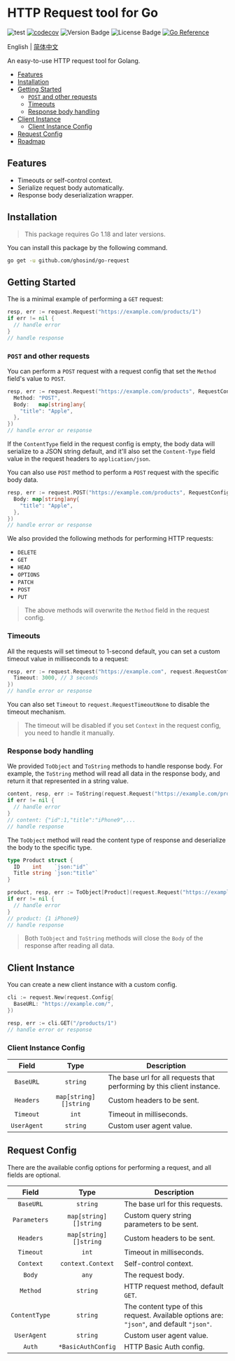# HTTP Request tool for Go

![test](https://github.com/ghosind/go-request/workflows/test/badge.svg)
[![codecov](https://codecov.io/gh/ghosind/go-request/branch/main/graph/badge.svg)](https://codecov.io/gh/ghosind/go-request)
![Version Badge](https://img.shields.io/github/v/release/ghosind/go-request)
![License Badge](https://img.shields.io/github/license/ghosind/go-request)
[![Go Reference](https://pkg.go.dev/badge/github.com/ghosind/go-request.svg)](https://pkg.go.dev/github.com/ghosind/go-request)

English | [简体中文](./README_CN.md)

An easy-to-use HTTP request tool for Golang.

- [Features](#features)
- [Installation](#installation)
- [Getting Started](#getting-started)
  - [`POST` and other requests](#post-and-other-requests)
  - [Timeouts](#timeouts)
  - [Response body handling](#response-body-handling)
- [Client Instance](#client-instance)
  - [Client Instance Config](#client-instance-config)
- [Request Config](#request-config)
- [Roadmap](#roadmap)

## Features

- Timeouts or self-control context.
- Serialize request body automatically.
- Response body deserialization wrapper.

## Installation

> This package requires Go 1.18 and later versions.

You can install this package by the following command.

```sh
go get -u github.com/ghosind/go-request
```

## Getting Started

The is a minimal example of performing a `GET` request:

```go
resp, err := request.Request("https://example.com/products/1")
if err != nil {
  // handle error
}
// handle response
```

### `POST` and other requests

You can perform a `POST` request with a request config that set the `Method` field's value to `POST`.

```go
resp, err := request.Request("https://example.com/products", RequestConfig{
  Method: "POST",
  Body:   map[string]any{
    "title": "Apple",
  },
})
// handle error or response
```

If the `ContentType` field in the request config is empty, the body data will serialize to a JSON string default, and it'll also set the `Content-Type` field value in the request headers to `application/json`.

You can also use `POST` method to perform a `POST` request with the specific body data.

```go
resp, err := request.POST("https://example.com/products", RequestConfig{
  Body: map[string]any{
    "title": "Apple",
  },
})
// handle error or response
```

We also provided the following methods for performing HTTP requests:

- `DELETE`
- `GET`
- `HEAD`
- `OPTIONS`
- `PATCH`
- `POST`
- `PUT`

> The above methods will overwrite the `Method` field in the request config.

### Timeouts

All the requests will set timeout to 1-second default, you can set a custom timeout value in milliseconds to a request:

```go
resp, err := request.Request("https://example.com", request.RequestConfig{
  Timeout: 3000, // 3 seconds
})
// handle error or response
```

You can also set `Timeout` to `request.RequestTimeoutNone` to disable the timeout mechanism.

> The timeout will be disabled if you set `Context` in the request config, you need to handle it manually.

### Response body handling

We provided `ToObject` and `ToString` methods to handle response body. For example, the `ToString` method will read all data in the response body, and return it that represented in a string value.

```go
content, resp, err := ToString(request.Request("https://example.com/products/1"))
if err != nil {
  // handle error
}
// content: {"id":1,"title":"iPhone9",...
// handle response
```

The `ToObject` method will read the content type of response and deserialize the body to the specific type.

```go
type Product struct {
  ID    int    `json:"id"`
  Title string `json:"title"`
}

product, resp, err := ToObject[Product](request.Request("https://example.com/products/1"))
if err != nil {
  // handle error
}
// product: {1 iPhone9}
// handle response
```

> Both `ToObject` and `ToString` methods will close the `Body` of the response after reading all data.

## Client Instance

You can create a new client instance with a custom config.

```go
cli := request.New(request.Config{
  BaseURL: "https://example.com/",
})

resp, err := cli.GET("/products/1")
// handle error or response
```

### Client Instance Config

| Field | Type | Description |
|:-----:|:----:|-------------|
| `BaseURL` | `string` | The base url for all requests that performing by this client instance. |
| `Headers` | `map[string][]string` | Custom headers to be sent. |
| `Timeout` | `int` | Timeout in milliseconds. |
| `UserAgent` | `string` | Custom user agent value. |

## Request Config

There are the available config options for performing a request, and all fields are optional.

| Field | Type | Description |
|:-----:|:----:|-------------|
| `BaseURL` | `string` | The base url for this requests. |
| `Parameters` | `map[string][]string` | Custom query string parameters to be sent. |
| `Headers` | `map[string][]string` | Custom headers to be sent. |
| `Timeout` | `int` | Timeout in milliseconds. |
| `Context` | `context.Context` | Self-control context. |
| `Body` | `any` | The request body. |
| `Method` | `string` | HTTP request method, default `GET`. |
| `ContentType` | `string` | The content type of this request. Available options are: `"json"`, and default `"json"`. |
| `UserAgent` | `string` | Custom user agent value. |
| `Auth` | `*BasicAuthConfig` | HTTP Basic Auth config. |
